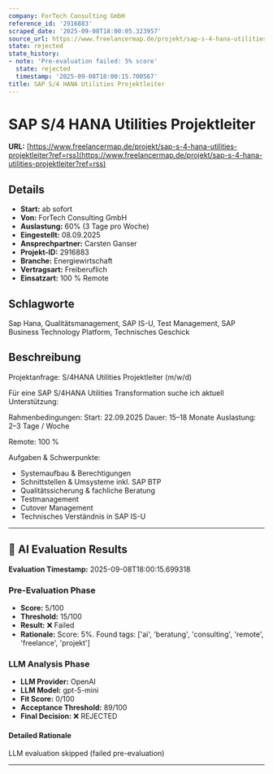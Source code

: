 ```yaml
---
company: ForTech Consulting GmbH
reference_id: '2916883'
scraped_date: '2025-09-08T18:00:05.323957'
source_url: https://www.freelancermap.de/projekt/sap-s-4-hana-utilities-projektleiter?ref=rss
state: rejected
state_history:
- note: 'Pre-evaluation failed: 5% score'
  state: rejected
  timestamp: '2025-09-08T18:00:15.700567'
title: SAP S/4 HANA Utilities Projektleiter
---
```



# SAP S/4 HANA Utilities Projektleiter
**URL:** [https://www.freelancermap.de/projekt/sap-s-4-hana-utilities-projektleiter?ref=rss](https://www.freelancermap.de/projekt/sap-s-4-hana-utilities-projektleiter?ref=rss)
## Details
- **Start:** ab sofort
- **Von:** ForTech Consulting GmbH
- **Auslastung:** 60% (3 Tage pro Woche)
- **Eingestellt:** 08.09.2025
- **Ansprechpartner:** Carsten Ganser
- **Projekt-ID:** 2916883
- **Branche:** Energiewirtschaft
- **Vertragsart:** Freiberuflich
- **Einsatzart:** 100
                                                % Remote

## Schlagworte
Sap Hana, Qualitätsmanagement, SAP IS-U, Test Management, SAP Business Technology Platform, Technisches Geschick

## Beschreibung
Projektanfrage: S/4HANA Utilities Projektleiter (m/w/d)

Für eine SAP S/4HANA Utilities Transformation suche ich aktuell Unterstützung:

Rahmenbedingungen:
Start: 22.09.2025
Dauer: 15–18 Monate
Auslastung: 2–3 Tage / Woche

Remote: 100 %

Aufgaben & Schwerpunkte:
- Systemaufbau & Berechtigungen
- Schnittstellen & Umsysteme inkl. SAP BTP
- Qualitätssicherung & fachliche Beratung
- Testmanagement
- Cutover Management
- Technisches Verständnis in SAP IS-U

---

## 🤖 AI Evaluation Results

**Evaluation Timestamp:** 2025-09-08T18:00:15.699318

### Pre-Evaluation Phase
- **Score:** 5/100
- **Threshold:** 15/100
- **Result:** ❌ Failed
- **Rationale:** Score: 5%. Found tags: ['ai', 'beratung', 'consulting', 'remote', 'freelance', 'projekt']

### LLM Analysis Phase
- **LLM Provider:** OpenAI
- **LLM Model:** gpt-5-mini
- **Fit Score:** 0/100
- **Acceptance Threshold:** 89/100
- **Final Decision:** ❌ REJECTED

#### Detailed Rationale
LLM evaluation skipped (failed pre-evaluation)

---
